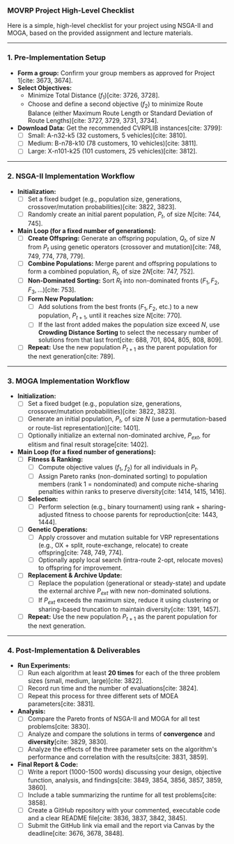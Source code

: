### MOVRP Project High-Level Checklist

Here is a simple, high-level checklist for your project using NSGA-II and MOGA, based on the provided assignment and lecture materials.

---

### 1. Pre-Implementation Setup

- **Form a group:** Confirm your group members as approved for Project 1[cite: 3673, 3674].
- **Select Objectives:**
  - Minimize Total Distance ($f_1$)[cite: 3726, 3728].
  - Choose and define a second objective ($f_2$) to minimize Route Balance (either Maximum Route Length or Standard Deviation of Route Lengths)[cite: 3727, 3729, 3731, 3734].
- **Download Data:** Get the recommended CVRPLIB instances[cite: 3799]:
  - [ ] Small: A-n32-k5 (32 customers, 5 vehicles)[cite: 3810].
  - [ ] Medium: B-n78-k10 (78 customers, 10 vehicles)[cite: 3811].
  - [ ] Large: X-n101-k25 (101 customers, 25 vehicles)[cite: 3812].

---

### 2. NSGA-II Implementation Workflow

- **Initialization:**
  - [ ] Set a fixed budget (e.g., population size, generations, crossover/mutation probabilities)[cite: 3822, 3823].
  - [ ] Randomly create an initial parent population, $P_t$, of size $N$[cite: 744, 745].
- **Main Loop (for a fixed number of generations):**
  - [ ] **Create Offspring:** Generate an offspring population, $Q_t$, of size $N$ from $P_t$ using genetic operators (crossover and mutation)[cite: 748, 749, 774, 778, 779].
  - [ ] **Combine Populations:** Merge parent and offspring populations to form a combined population, $R_t$, of size $2N$[cite: 747, 752].
  - [ ] **Non-Dominated Sorting:** Sort $R_t$ into non-dominated fronts ($F_1, F_2, F_3, ...$)[cite: 753].
  - [ ] **Form New Population:**
    - [ ] Add solutions from the best fronts ($F_1, F_2$, etc.) to a new population, $P_{t+1}$, until it reaches size $N$[cite: 770].
    - [ ] If the last front added makes the population size exceed $N$, use **Crowding Distance Sorting** to select the necessary number of solutions from that last front[cite: 688, 701, 804, 805, 808, 809].
  - [ ] **Repeat:** Use the new population $P_{t+1}$ as the parent population for the next generation[cite: 789].

---

### 3. MOGA Implementation Workflow

- **Initialization:**
  - [ ] Set a fixed budget (e.g., population size, generations, crossover/mutation probabilities)[cite: 3822, 3823].
  - [ ] Generate an initial population, $P_t$, of size $N$ (use a permutation-based or route-list representation)[cite: 1401].
  - [ ] Optionally initialize an external non-dominated archive, $P_{ext}$, for elitism and final result storage[cite: 1402].
- **Main Loop (for a fixed number of generations):**
  - [ ] **Fitness & Ranking:**
    - [ ] Compute objective values ($f_1$, $f_2$) for all individuals in $P_t$.
    - [ ] Assign Pareto ranks (non-dominated sorting) to population members (rank 1 = nondominated) and compute niche-sharing penalties within ranks to preserve diversity[cite: 1414, 1415, 1416].
  - [ ] **Selection:**
    - [ ] Perform selection (e.g., binary tournament) using rank + sharing-adjusted fitness to choose parents for reproduction[cite: 1443, 1444].
  - [ ] **Genetic Operations:**
    - [ ] Apply crossover and mutation suitable for VRP representations (e.g., OX + split, route-exchange, relocate) to create offspring[cite: 748, 749, 774].
    - [ ] Optionally apply local search (intra-route 2-opt, relocate moves) to offspring for improvement.
  - [ ] **Replacement & Archive Update:**
    - [ ] Replace the population (generational or steady-state) and update the external archive $P_{ext}$ with new non-dominated solutions.
    - [ ] If $P_{ext}$ exceeds the maximum size, reduce it using clustering or sharing-based truncation to maintain diversity[cite: 1391, 1457].
  - [ ] **Repeat:** Use the new population $P_{t+1}$ as the parent population for the next generation.

---

### 4. Post-Implementation & Deliverables

- **Run Experiments:**
  - [ ] Run each algorithm at least **20 times** for each of the three problem sizes (small, medium, large)[cite: 3822].
  - [ ] Record run time and the number of evaluations[cite: 3824].
  - [ ] Repeat this process for three different sets of MOEA parameters[cite: 3831].
- **Analysis:**
  - [ ] Compare the Pareto fronts of NSGA-II and MOGA for all test problems[cite: 3830].
  - [ ] Analyze and compare the solutions in terms of **convergence** and **diversity**[cite: 3829, 3830].
  - [ ] Analyze the effects of the three parameter sets on the algorithm's performance and correlation with the results[cite: 3831, 3859].
- **Final Report & Code:**
  - [ ] Write a report (1000-1500 words) discussing your design, objective function, analysis, and findings[cite: 3849, 3854, 3856, 3857, 3859, 3860].
  - [ ] Include a table summarizing the runtime for all test problems[cite: 3858].
  - [ ] Create a GitHub repository with your commented, executable code and a clear README file[cite: 3836, 3837, 3842, 3845].
  - [ ] Submit the GitHub link via email and the report via Canvas by the deadline[cite: 3676, 3678, 3848].
